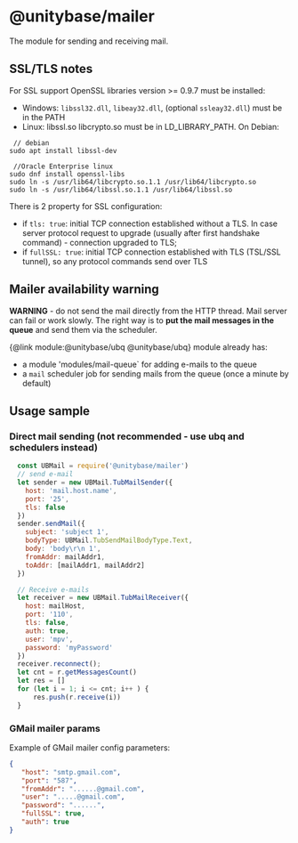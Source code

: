 # @unitybase/mailer
The module for sending and receiving mail.

## SSL/TLS notes
For SSL support OpenSSL libraries version >= 0.9.7 must be installed:
 - Windows: `libssl32.dll`, `libeay32.dll`, (optional `ssleay32.dll`) must be in the PATH
 - Linux: libssl.so libcrypto.so must be in LD_LIBRARY_PATH. On Debian:
 ```
  // debian
 sudo apt install libssl-dev

  //Oracle Enterprise linux
 sudo dnf install openssl-libs
 sudo ln -s /usr/lib64/libcrypto.so.1.1 /usr/lib64/libcrypto.so
 sudo ln -s /usr/lib64/libssl.so.1.1 /usr/lib64/libssl.so
```

There is 2 property for SSL configuration:
 - if `tls: true`: initial TCP connection established without a TLS.
   In case server protocol request to upgrade (usually after first handshake command) - connection upgraded to TLS;
 - if `fullSSL: true`: initial TCP connection established with TLS (TSL/SSL tunnel), so any protocol commands send over TLS  

## Mailer availability warning
**WARNING** - do not send the mail directly from the HTTP thread.
Mail server can fail or work slowly.
The right way is to **put the mail messages in the queue** and send them via the scheduler.

{@link module:@unitybase/ubq @unitybase/ubq} module already has:
  - a module 'modules/mail-queue` for adding e-mails to the queue
  - a `mail` scheduler job for sending mails from the queue (once a minute by default)

## Usage sample
### Direct mail sending (not recommended - use ubq and schedulers instead)
```js
  const UBMail = require('@unitybase/mailer')
  // send e-mail
  let sender = new UBMail.TubMailSender({
    host: 'mail.host.name',
    port: '25',
    tls: false
  })
  sender.sendMail({
    subject: 'subject 1',
    bodyType: UBMail.TubSendMailBodyType.Text,
    body: 'body\r\n 1',
    fromAddr: mailAddr1,
    toAddr: [mailAddr1, mailAddr2]
  })

  // Receive e-mails
  let receiver = new UBMail.TubMailReceiver({
    host: mailHost,
    port: '110',
    tls: false,
    auth: true,
    user: 'mpv',
    password: 'myPassword'
  })
  receiver.reconnect();
  let cnt = r.getMessagesCount()
  let res = []
  for (let i = 1; i <= cnt; i++ ) {
      res.push(r.receive(i))
  }
```

### GMail mailer params
Example of GMail mailer config parameters:
```json
{
   "host": "smtp.gmail.com",
   "port": "587",
   "fromAddr": "......@gmail.com",
   "user": ".....@gmail.com",
   "password": "......",
   "fullSSL": true,
   "auth": true
}
```